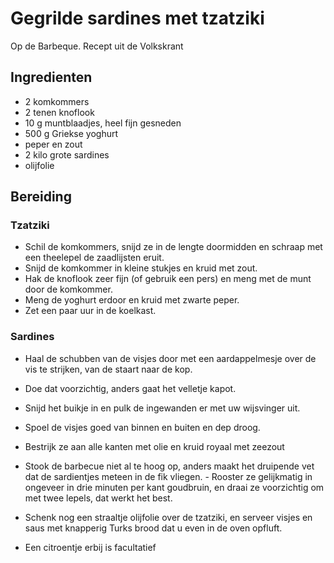 # Gegrilde sardines met tzatziki
Op de Barbeque. Recept uit de Volkskrant
## Ingredienten
- 2 komkommers
- 2 tenen knoflook
- 10 g muntblaadjes, heel fijn gesneden
- 500 g Griekse yoghurt
- peper en zout
- 2 kilo grote sardines
- olijfolie

## Bereiding
### Tzatziki
- Schil de komkommers, snijd ze in de lengte doormidden en schraap met een theelepel de zaadlijsten eruit. 
- Snijd de komkommer in kleine stukjes en kruid met zout. 
- Hak de knoflook zeer fijn (of gebruik een pers) en meng met de munt door de komkommer. 
- Meng de yoghurt erdoor en kruid met zwarte peper. 
- Zet een paar uur in de koelkast. 
### Sardines
- Haal de schubben van de visjes door met een aardappelmesje over de vis te strijken, van de staart naar de kop. 
- Doe dat voorzichtig, anders gaat het velletje kapot. 
- Snijd het buikje in en pulk de ingewanden er met uw wijsvinger uit. 
- Spoel de visjes goed van binnen en buiten en dep droog. 
- Bestrijk ze aan alle kanten met olie en kruid royaal met zeezout

- Stook de barbecue niet al te hoog op, anders maakt het druipende vet dat de sardientjes meteen in de fik vliegen. - Rooster ze gelijkmatig in ongeveer in drie minuten per kant goudbruin, en draai ze voorzichtig om met twee lepels, dat werkt het best. 
- Schenk nog een straaltje olijfolie over de tzatziki, en serveer visjes en saus met knapperig Turks brood dat u even in de oven opfluft. 
- Een citroentje erbij is facultatief